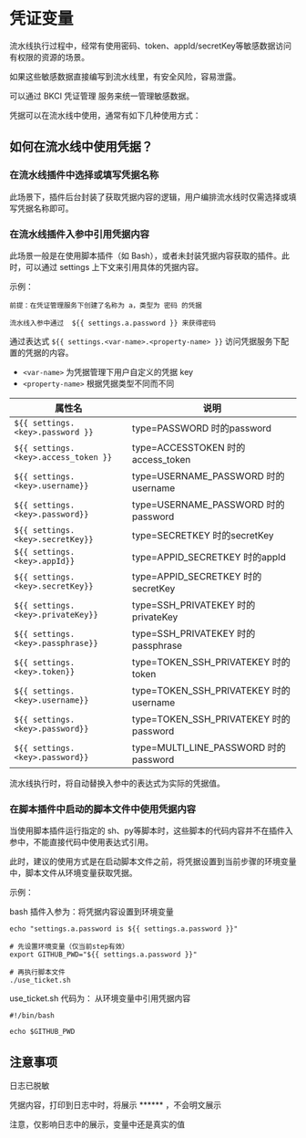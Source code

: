 # 凭证变量

流水线执行过程中，经常有使用密码、token、appId/secretKey等敏感数据访问有权限的资源的场景。

如果这些敏感数据直接编写到流水线里，有安全风险，容易泄露。

可以通过 BKCI 凭证管理 服务来统一管理敏感数据。

凭据可以在流水线中使用，通常有如下几种使用方式：

## 如何在流水线中使用凭据？

### 在流水线插件中选择或填写凭据名称

此场景下，插件后台封装了获取凭据内容的逻辑，用户编排流水线时仅需选择或填写凭据名称即可。

### 在流水线插件入参中引用凭据内容
此场景一般是在使用脚本插件（如 Bash），或者未封装凭据内容获取的插件。此时，可以通过 settings 上下文来引用具体的凭据内容。

示例：

```
前提：在凭证管理服务下创建了名称为 a，类型为 密码 的凭据

流水线入参中通过  ${{ settings.a.password }} 来获得密码
```

通过表达式 `${{ settings.<var-name>.<property-name> }}` 访问凭据服务下配置的凭据的内容。
- `<var-name>` 为凭据管理下用户自定义的凭据 key
- `<property-name>` 根据凭据类型不同而不同

|  属性名   | 说明  |
|  ----  | ----  |
| `${{ settings.<key>.password }}`  | type=PASSWORD 时的password |
| `${{ settings.<key>.access_token }}`  | type=ACCESSTOKEN 时的access_token |
| `${{ settings.<key>.username}}`  | type=USERNAME_PASSWORD 时的username |
| `${{ settings.<key>.password}}`  | type=USERNAME_PASSWORD 时的password |
| `${{ settings.<key>.secretKey}}`  | type=SECRETKEY 时的secretKey |
| `${{ settings.<key>.appId}}`  | type=APPID_SECRETKEY 时的appId |
| `${{ settings.<key>.secretKey}}`  | type=APPID_SECRETKEY 时的secretKey |
| `${{ settings.<key>.privateKey}}`  | type=SSH_PRIVATEKEY 时的privateKey |
| `${{ settings.<key>.passphrase}}`  | type=SSH_PRIVATEKEY 时的passphrase |
| `${{ settings.<key>.token}}`  | type=TOKEN_SSH_PRIVATEKEY 时的 token |
| `${{ settings.<key>.username}}`  | type=TOKEN_SSH_PRIVATEKEY 时的 username |
| `${{ settings.<key>.password}}	`  | type=TOKEN_SSH_PRIVATEKEY 时的 password	 |
| `${{ settings.<key>.password}}`  | type=MULTI_LINE_PASSWORD 时的 password |

流水线执行时，将自动替换入参中的表达式为实际的凭据值。

### 在脚本插件中启动的脚本文件中使用凭据内容
当使用脚本插件运行指定的 sh、py等脚本时，这些脚本的代码内容并不在插件入参中，不能直接代码中使用表达式引用。

此时，建议的使用方式是在启动脚本文件之前，将凭据设置到当前步骤的环境变量中，脚本文件从环境变量获取凭据。

示例：

bash 插件入参为：将凭据内容设置到环境变量

```
echo "settings.a.password is ${{ settings.a.password }}"

# 先设置环境变量（仅当前step有效）
export GITHUB_PWD="${{ settings.a.password }}"

# 再执行脚本文件
./use_ticket.sh
```

use_ticket.sh 代码为： 从环境变量中引用凭据内容

```
#!/bin/bash

echo $GITHUB_PWD
```
## 注意事项 
日志已脱敏

凭据内容，打印到日志中时，将展示 ****** ，不会明文展示 

注意，仅影响日志中的展示，变量中还是真实的值